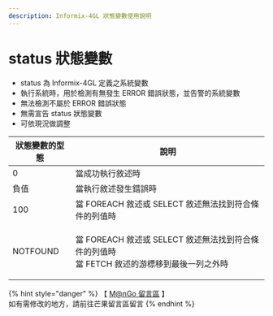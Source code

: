 ```yaml
---
description: Informix-4GL 狀態變數使用說明
---
```


# status 狀態變數

* status 為 Informix-4GL 定義之系統變數
* 執行系統時，用於檢測有無發生 ERROR 錯誤狀態，並告警的系統變數
* 無法檢測不屬於 ERROR 錯誤狀態
* 無需宣告 status 狀態變數
* 可依現況做調整

| 狀態變數的型態  | 說明                                                                   |
| -------- | -------------------------------------------------------------------- |
| 0        | 當成功執行敘述時                                                             |
| 負值       | 當執行敘述發生錯誤時                                                           |
| 100      | 當 FOREACH 敘述或 SELECT 敘述無法找到符合條件的列值時                                  |
| NOTFOUND | <p>當 FOREACH 敘述或 SELECT 敘述無法找到符合條件的列值時<br>當 FETCH 敘述的游標移到最後一列之外時</p> |

{% hint style="danger" %}
【 [M@nGo 留言區](https://give0714.pixnet.net/blog/post/45997441-informix-4gl-%E7%8B%80%E6%85%8B%E8%AE%8A%E6%95%B8) 】\
如有需修改的地方，請前往芒果留言區留言
{% endhint %}
